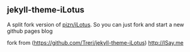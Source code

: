 ## jekyll-theme-iLotus

A split fork version of [pizn/iLotus](https://github.com/pizn/iLotus). So you
can just fork and start a new github pages blog

fork from (https://github.com/Treri/jekyll-theme-iLotus) http://ISay.me